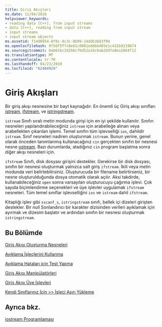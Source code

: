 ```yaml
---
title: Giriş Akışları
ms.date: 11/04/2016
helpviewer_keywords:
- reading data [C++], from input streams
- data [C++], reading from input stream
- input streams
- input stream objects
ms.assetid: f14d8954-8f8c-4c3c-8b99-14ddb3683f94
ms.openlocfilehash: 0f56f5ffc8e61c0881eddbbd65e1c431b9219674
ms.sourcegitcommit: 0ab61bc3d2b6cfbd52a16c6ab2b97a8ea1864f12
ms.translationtype: MT
ms.contentlocale: tr-TR
ms.lasthandoff: 04/23/2019
ms.locfileid: "62404929"
---
```

# <a name="input-streams"></a>Giriş Akışları

Bir giriş akışı nesnesine bir bayt kaynağıdır. En önemli üç Giriş akışı sınıfları [istream](../standard-library/basic-istream-class.md), [ifstream](../standard-library/basic-ifstream-class.md), ve [istringstream](../standard-library/basic-istringstream-class.md).

`istream` Sınıfı sıralı metin modunda girişi için en iyi şekilde kullanılır. Sınıfın nesneleri yapılandırabileceğiniz `istream` için arabelleğe alınan veya arabellekten çıkarılan işlemi. Temel sınıfın tüm işlevselliği `ios`, dahildir `istream`. Sınıf nesneleri nadiren oluşturmak `istream`. Bunun yerine, genel olarak önceden tanımlanmış kullanacağınız `cin` gerçekten sınıfın bir nesnesi nesne [ostream](../standard-library/basic-ostream-class.md). Bazı durumlarda, atadığınız `cin` program başlatma sonra diğer akışı nesneleri için.

`ifstream` Sınıfı, disk dosyası girişini destekler. Gerekirse bir disk dosyası, sınıfın bir nesnesi oluşturmak yalnızca salt giriş `ifstream`. İkili veya metin modunda veri belirtebilirsiniz. Oluşturucuda bir filename belirtirseniz, bir nesne oluşturulduğunda dosya otomatik olarak açılır. Aksi takdirde, kullanabileceğiniz `open` sonra varsayılan oluşturucuyu çağırma işlevi. Çok sayıda biçimlendirme seçenekleri ve üye işlevler uygulamak `ifstream` nesneleri. Tüm temel sınıflar işlevselliğini `ios` ve `istream` dahil `ifstream`.

Kitaplığı işlev gibi `sscanf_s`, `istringstream` sınıfı, bellek içi dizeleri girişten destekler. Bir null Sonlandırıcı bir karakter dizisinden verileri ayıklamak için ayırmak ve dizesini başlatır ve ardından sınıfın bir nesnesi oluşturmak `istringstream`.

## <a name="in-this-section"></a>Bu Bölümde

[Giriş Akışı Oluşturma Nesneleri](../standard-library/constructing-input-stream-objects.md)

[Ayıklama İşleçlerini Kullanma](../standard-library/using-extraction-operators.md)

[Ayıklama Hataları için Test Yapma](../standard-library/testing-for-extraction-errors.md)

[Giriş Akışı Manipülatörleri](../standard-library/input-stream-manipulators.md)

[Giriş Akışı Üye İşlevleri](../standard-library/input-stream-member-functions.md)

[Kendi Sınıflarınız İçin >> İşleci Aşırı Yükleme](../standard-library/overloading-the-input-operator-for-your-own-classes.md)

## <a name="see-also"></a>Ayrıca bkz.

[iostream Programlaması](../standard-library/iostream-programming.md)<br/>
